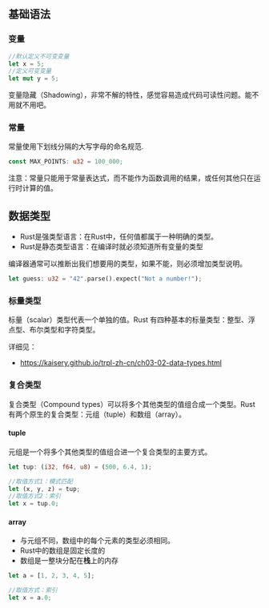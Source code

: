 ## 基础语法

### 变量

```rust
//默认定义不可变变量
let x = 5;
//定义可变变量
let mut y = 5;
```

变量隐藏（Shadowing），非常不解的特性，感觉容易造成代码可读性问题。能不用就不用吧。

### 常量

常量使用下划线分隔的大写字母的命名规范.

```rust
const MAX_POINTS: u32 = 100_000;
```

注意：常量只能用于常量表达式，而不能作为函数调用的结果，或任何其他只在运行时计算的值。

## 数据类型

- Rust是强类型语言：在Rust中，任何值都属于一种明确的类型。
- Rust是静态类型语言：在编译时就必须知道所有变量的类型

编译器通常可以推断出我们想要用的类型，如果不能，则必须增加类型说明。

```rust
let guess: u32 = "42".parse().expect("Not a number!");
```

### 标量类型

标量（scalar）类型代表一个单独的值。Rust 有四种基本的标量类型：整型、浮点型、布尔类型和字符类型。

详细见：

- https://kaisery.github.io/trpl-zh-cn/ch03-02-data-types.html

### 复合类型

复合类型（Compound types）可以将多个其他类型的值组合成一个类型。Rust 有两个原生的复合类型：元组（tuple）和数组（array）。

#### tuple

元组是一个将多个其他类型的值组合进一个复合类型的主要方式。

```rust
let tup: (i32, f64, u8) = (500, 6.4, 1);

//取值方式1：模式匹配
let (x, y, z) = tup;
//取值方式2：索引
let x = tup.0;
```

#### array

- 与元组不同，数组中的每个元素的类型必须相同。
- Rust中的数组是固定长度的
- 数组是一整块分配在**栈**上的内存

```rust
let a = [1, 2, 3, 4, 5];

//取值方式：索引
let x = a.0;
```




